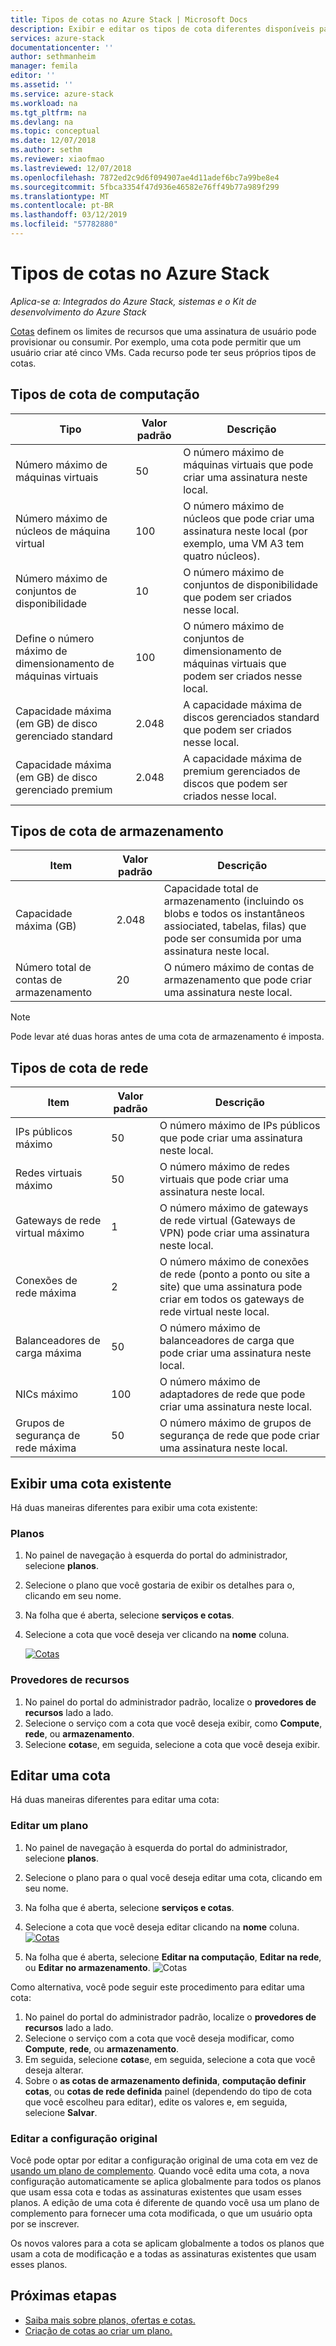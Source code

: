 ```yaml
---
title: Tipos de cotas no Azure Stack | Microsoft Docs
description: Exibir e editar os tipos de cota diferentes disponíveis para serviços e recursos no Azure Stack.
services: azure-stack
documentationcenter: ''
author: sethmanheim
manager: femila
editor: ''
ms.assetid: ''
ms.service: azure-stack
ms.workload: na
ms.tgt_pltfrm: na
ms.devlang: na
ms.topic: conceptual
ms.date: 12/07/2018
ms.author: sethm
ms.reviewer: xiaofmao
ms.lastreviewed: 12/07/2018
ms.openlocfilehash: 7872ed2c9d6f094907ae4d11adef6bc7a99be8e4
ms.sourcegitcommit: 5fbca3354f47d936e46582e76ff49b77a989f299
ms.translationtype: MT
ms.contentlocale: pt-BR
ms.lasthandoff: 03/12/2019
ms.locfileid: "57782880"
---
```

# <a name="quota-types-in-azure-stack"></a>Tipos de cotas no Azure Stack

*Aplica-se a: Integrados do Azure Stack, sistemas e o Kit de desenvolvimento do Azure Stack*

[Cotas](azure-stack-plan-offer-quota-overview.md#plans) definem os limites de recursos que uma assinatura de usuário pode provisionar ou consumir. Por exemplo, uma cota pode permitir que um usuário criar até cinco VMs. Cada recurso pode ter seus próprios tipos de cotas.

## <a name="compute-quota-types"></a>Tipos de cota de computação 

| **Tipo** | **Valor padrão** | **Descrição** |
| --- | --- | --- |
| Número máximo de máquinas virtuais | 50 | O número máximo de máquinas virtuais que pode criar uma assinatura neste local. |
| Número máximo de núcleos de máquina virtual | 100 | O número máximo de núcleos que pode criar uma assinatura neste local (por exemplo, uma VM A3 tem quatro núcleos). |
| Número máximo de conjuntos de disponibilidade | 10 | O número máximo de conjuntos de disponibilidade que podem ser criados nesse local. |
| Define o número máximo de dimensionamento de máquinas virtuais | 100 | O número máximo de conjuntos de dimensionamento de máquinas virtuais que podem ser criados nesse local. |
| Capacidade máxima (em GB) de disco gerenciado standard | 2.048 | A capacidade máxima de discos gerenciados standard que podem ser criados nesse local. |
| Capacidade máxima (em GB) de disco gerenciado premium | 2.048 | A capacidade máxima de premium gerenciados de discos que podem ser criados nesse local. |

## <a name="storage-quota-types"></a>Tipos de cota de armazenamento 

| **Item** | **Valor padrão** | **Descrição** |
| --- | --- | --- |
| Capacidade máxima (GB) |2.048 |Capacidade total de armazenamento (incluindo os blobs e todos os instantâneos assiociated, tabelas, filas) que pode ser consumida por uma assinatura neste local. |
| Número total de contas de armazenamento |20 |O número máximo de contas de armazenamento que pode criar uma assinatura neste local. |

> [!NOTE]  
> Pode levar até duas horas antes de uma cota de armazenamento é imposta.


## <a name="network-quota-types"></a>Tipos de cota de rede

| **Item** | **Valor padrão** | **Descrição** |
| --- | --- | --- |
| IPs públicos máximo |50 |O número máximo de IPs públicos que pode criar uma assinatura neste local. |
| Redes virtuais máximo |50 |O número máximo de redes virtuais que pode criar uma assinatura neste local. |
| Gateways de rede virtual máximo |1 |O número máximo de gateways de rede virtual (Gateways de VPN) pode criar uma assinatura neste local. |
| Conexões de rede máxima |2 |O número máximo de conexões de rede (ponto a ponto ou site a site) que uma assinatura pode criar em todos os gateways de rede virtual neste local. |
| Balanceadores de carga máxima |50 |O número máximo de balanceadores de carga que pode criar uma assinatura neste local. |
| NICs máximo |100 |O número máximo de adaptadores de rede que pode criar uma assinatura neste local. |
| Grupos de segurança de rede máxima |50 |O número máximo de grupos de segurança de rede que pode criar uma assinatura neste local. |

## <a name="view-an-existing-quota"></a>Exibir uma cota existente

Há duas maneiras diferentes para exibir uma cota existente:

### <a name="plans"></a>Planos

1.  No painel de navegação à esquerda do portal do administrador, selecione **planos**.
2.  Selecione o plano que você gostaria de exibir os detalhes para o, clicando em seu nome.
3.  Na folha que é aberta, selecione **serviços e cotas**.
4.  Selecione a cota que você deseja ver clicando na **nome** coluna.

    [![Cotas](media/azure-stack-quota-types/quotas1sm.png "exibir cotas")](media/azure-stack-quota-types/quotas1.png#lightbox)

### <a name="resource-providers"></a>Provedores de recursos

1. No painel do portal do administrador padrão, localize o **provedores de recursos** lado a lado.
2. Selecione o serviço com a cota que você deseja exibir, como **Compute**, **rede**, ou **armazenamento**.
3. Selecione **cotas**e, em seguida, selecione a cota que você deseja exibir.

## <a name="edit-a-quota"></a>Editar uma cota

Há duas maneiras diferentes para editar uma cota:

### <a name="edit-a-plan"></a>Editar um plano

1.  No painel de navegação à esquerda do portal do administrador, selecione **planos**.
2.  Selecione o plano para o qual você deseja editar uma cota, clicando em seu nome.
3.  Na folha que é aberta, selecione **serviços e cotas**.
4.  Selecione a cota que você deseja editar clicando na **nome** coluna.
    [![Cotas](media/azure-stack-quota-types/quotas1sm.png "exibir cotas")](media/azure-stack-quota-types/quotas1.png#lightbox)

5.  Na folha que é aberta, selecione **Editar na computação**, **Editar na rede**, ou **Editar no armazenamento**.
    ![Cotas](media/azure-stack-quota-types/quotas3.png "exibir cotas")    

Como alternativa, você pode seguir este procedimento para editar uma cota:

1. No painel do portal do administrador padrão, localize o **provedores de recursos** lado a lado.
2. Selecione o serviço com a cota que você deseja modificar, como **Compute**, **rede**, ou **armazenamento**.
3. Em seguida, selecione **cotas**e, em seguida, selecione a cota que você deseja alterar.
4. Sobre o **as cotas de armazenamento definida**, **computação definir cotas**, ou **cotas de rede definida** painel (dependendo do tipo de cota que você escolheu para editar), edite os valores e, em seguida, selecione **Salvar**.

### <a name="edit-original-configuration"></a>Editar a configuração original
  
Você pode optar por editar a configuração original de uma cota em vez de [usando um plano de complemento](create-add-on-plan.md). Quando você edita uma cota, a nova configuração automaticamente se aplica globalmente para todos os planos que usam essa cota e todas as assinaturas existentes que usam esses planos. A edição de uma cota é diferente de quando você usa um plano de complemento para fornecer uma cota modificada, o que um usuário opta por se inscrever. 

Os novos valores para a cota se aplicam globalmente a todos os planos que usam a cota de modificação e a todas as assinaturas existentes que usam esses planos. 

## <a name="next-steps"></a>Próximas etapas

- [Saiba mais sobre planos, ofertas e cotas.](azure-stack-plan-offer-quota-overview.md)
- [Criação de cotas ao criar um plano.](azure-stack-create-plan.md)
